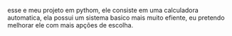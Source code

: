 esse e meu projeto em pythom, 
ele consiste em uma calculadora automatica, 
ela possui um sistema basico mais muito efiente, 
eu pretendo melhorar ele com mais apções de escolha.

